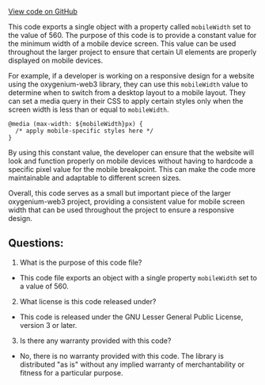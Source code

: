 [View code on GitHub](https://github.com/oxygenium-network/oxygenium-web3/packages/web3-react/src/constants/defaultTheme.ts)

This code exports a single object with a property called `mobileWidth` set to the value of 560. The purpose of this code is to provide a constant value for the minimum width of a mobile device screen. This value can be used throughout the larger project to ensure that certain UI elements are properly displayed on mobile devices.

For example, if a developer is working on a responsive design for a website using the oxygenium-web3 library, they can use this `mobileWidth` value to determine when to switch from a desktop layout to a mobile layout. They can set a media query in their CSS to apply certain styles only when the screen width is less than or equal to `mobileWidth`.

```
@media (max-width: ${mobileWidth}px) {
  /* apply mobile-specific styles here */
}
```

By using this constant value, the developer can ensure that the website will look and function properly on mobile devices without having to hardcode a specific pixel value for the mobile breakpoint. This can make the code more maintainable and adaptable to different screen sizes.

Overall, this code serves as a small but important piece of the larger oxygenium-web3 project, providing a consistent value for mobile screen width that can be used throughout the project to ensure a responsive design.
## Questions: 
 1. What is the purpose of this code file?
- This code file exports an object with a single property `mobileWidth` set to a value of 560.

2. What license is this code released under?
- This code is released under the GNU Lesser General Public License, version 3 or later.

3. Is there any warranty provided with this code?
- No, there is no warranty provided with this code. The library is distributed "as is" without any implied warranty of merchantability or fitness for a particular purpose.